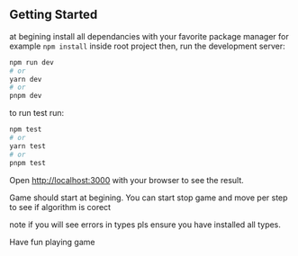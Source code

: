 ## Getting Started

at begining install all dependancies with your favorite package manager
for example `npm install` inside root project
then, run the development server:

```bash
npm run dev
# or
yarn dev
# or
pnpm dev
```

to run test run:

```bash
npm test
# or
yarn test
# or
pnpm test
```

Open [http://localhost:3000](http://localhost:3000) with your browser to see the result.

Game should start at begining.
You can start stop game and move per step to see if algorithm is corect

note
if you will see errors in types pls ensure you have installed all types.

Have fun playing game
